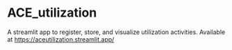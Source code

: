 # ACE_utilization
A streamlit app to register, store, and visualize utilization activities.
Available at https://aceutilization.streamlit.app/
